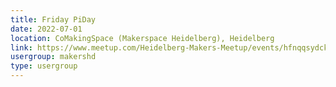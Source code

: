 ```yaml
---
title: Friday PiDay
date: 2022-07-01
location: CoMakingSpace (Makerspace Heidelberg), Heidelberg
link: https://www.meetup.com/Heidelberg-Makers-Meetup/events/hfnqqsydckbcb/
usergroup: makershd
type: usergroup
---
```

